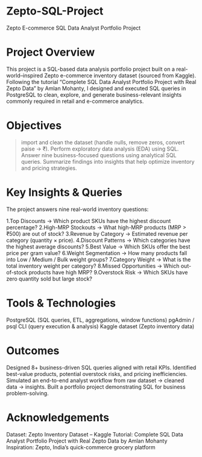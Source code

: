 # Zepto-SQL-Project
Zepto E-commerce SQL Data Analyst Portfolio Project

# Project Overview
This project is a SQL-based data analysis portfolio project built on a real-world–inspired Zepto e-commerce inventory dataset (sourced from Kaggle).
Following the tutorial “Complete SQL Data Analyst Portfolio Project with Real Zepto Data” by Amlan Mohanty, I designed and executed SQL queries in PostgreSQL to clean, explore, and generate business-relevant insights commonly required in retail and e-commerce analytics.

# Objectives

> import and clean the dataset (handle nulls, remove zeros, convert paise → ₹).
> Perform exploratory data analysis (EDA) using SQL.
> Answer nine business-focused questions using analytical SQL queries.
> Summarize findings into insights that help optimize inventory and pricing strategies.

# Key Insights & Queries
The project answers nine real-world inventory questions:

1.Top Discounts → Which product SKUs have the highest discount percentage?
2.High-MRP Stockouts → What high-MRP products (MRP > ₹500) are out of stock?
3.Revenue by Category → Estimated revenue per category (quantity × price).
4.Discount Patterns → Which categories have the highest average discounts?
5.Best Value → Which SKUs offer the best price per gram value?
6.Weight Segmentation → How many products fall into Low / Medium / Bulk weight groups?
7.Category Weight → What is the total inventory weight per category?
8.Missed Opportunities → Which out-of-stock products have high MRP?
9.Overstock Risk → Which SKUs have zero quantity sold but large stock?

# Tools & Technologies
PostgreSQL (SQL queries, ETL, aggregations, window functions)
pgAdmin / psql CLI (query execution & analysis)
Kaggle dataset (Zepto inventory data)

# Outcomes
Designed 8+ business-driven SQL queries aligned with retail KPIs.
Identified best-value products, potential overstock risks, and pricing inefficiencies.
Simulated an end-to-end analyst workflow from raw dataset → cleaned data → insights.
Built a portfolio project demonstrating SQL for business problem-solving.

# Acknowledgements
Dataset: Zepto Inventory Dataset – Kaggle
Tutorial: Complete SQL Data Analyst Portfolio Project with Real Zepto Data
 by Amlan Mohanty
Inspiration: Zepto, India’s quick-commerce grocery platform

